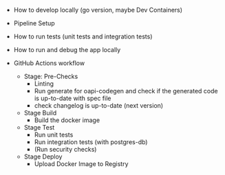 - How to develop locally (go version, maybe Dev Containers)
- Pipeline Setup
- How to run tests (unit tests and integration tests)
- How to run and debug the app locally


- GitHub Actions workflow
  - Stage: Pre-Checks
    - Linting
    - Run generate for oapi-codegen and check if the generated code is up-to-date with spec file
    - check changelog is up-to-date (next version)
  - Stage Build
    - Build the docker image
  - Stage Test
    - Run unit tests
    - Run integration tests (with postgres-db)
    - (Run security checks)
  - Stage Deploy
    - Upload Docker Image to Registry